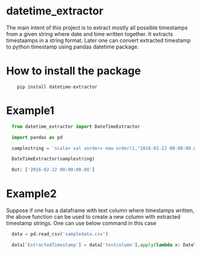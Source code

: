 # datetime_extractor
The main intent of this project is to extract mostly all possible timestamps from a given string where date and time written together. It extracts timestaamps in a string format. Later one can convert extracted timestamp to python timestamp using pandas datetime package.

# How to install the package
		pip install datetime-extractor

# Example1
``` python
  from datetime_extractor import DateTimeExtractor

  import pandas as pd

  samplestring = 'scala> val xorder= new order(1,"2016-02-22 00:00:00.00",100,"COMPLETED")'

  DateTimeExtractor(samplestring)

  Out: ['2016-02-22 00:00:00.00']
```

# Example2
Suppose if one has a dataframe with text column where timestamps written, the above function can be used to create a new column with extracted timestamp strings. One can use below command in this case
``` python
  data = pd.read_csv('sampledata.csv')

  data['ExtractedTimestamp'] = data['textcolumn'].apply(lambda x: DateTimeExtractor(x))
```